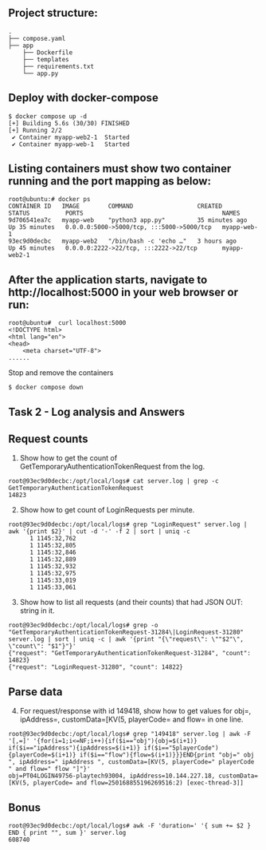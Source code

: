 ## Project structure:
```
.
├── compose.yaml
├── app
    ├── Dockerfile
    ├── templates
    ├── requirements.txt
    └── app.py
```

## Deploy with docker-compose
```
$ docker compose up -d
[+] Building 5.6s (30/30) FINISHED
[+] Running 2/2
 ✔ Container myapp-web2-1  Started                                                                                                                       
 ✔ Container myapp-web-1   Started
```
## Listing containers must show two container running and the port mapping as below:

```
root@ubuntu:# docker ps
CONTAINER ID   IMAGE        COMMAND                  CREATED          STATUS          PORTS                                       NAMES
9d706541ea7c   myapp-web    "python3 app.py"         35 minutes ago   Up 35 minutes   0.0.0.0:5000->5000/tcp, :::5000->5000/tcp   myapp-web-1
93ec9d0decbc   myapp-web2   "/bin/bash -c 'echo …"   3 hours ago      Up 45 minutes   0.0.0.0:2222->22/tcp, :::2222->22/tcp       myapp-web2-1
```

## After the application starts, navigate to http://localhost:5000 in your web browser or run:

```
root@ubuntu#  curl localhost:5000
<!DOCTYPE html>
<html lang="en">
<head>
    <meta charset="UTF-8">
......
```
  
Stop and remove the containers

```
$ docker compose down
```


## Task 2 - Log analysis and Answers
## Request counts
1) Show how to get the count of GetTemporaryAuthenticationTokenRequest from the log.
```
root@93ec9d0decbc:/opt/local/logs# cat server.log | grep -c GetTemporaryAuthenticationTokenRequest
14823
```
2) Show how to get count of LoginRequests per minute.
```
root@93ec9d0decbc:/opt/local/logs# grep "LoginRequest" server.log | awk '{print $2}' | cut -d '-' -f 2 | sort | uniq -c
      1 1145:32,762
      1 1145:32,805
      1 1145:32,846
      1 1145:32,889
      1 1145:32,932
      1 1145:32,975
      1 1145:33,019
      1 1145:33,061
```
3) Show how to list all requests (and their counts) that had JSON OUT: string in it.
```
root@93ec9d0decbc:/opt/local/logs# grep -o "GetTemporaryAuthenticationTokenRequest-31284\|LoginRequest-31280" server.log | sort | uniq -c | awk '{print "{\"request\": \""$2"\", \"count\": "$1"}"}'
{"request": "GetTemporaryAuthenticationTokenRequest-31284", "count": 14823}
{"request": "LoginRequest-31280", "count": 14822}
```
## Parse data
4) For request/response with id 149418, show how to get values for obj=, ipAddress=, customData=[KV(5, playerCode= and flow= in one line.
```
root@93ec9d0decbc:/opt/local/logs# grep "149418" server.log | awk -F '[,=]' '{for(i=1;i<=NF;i++){if($i=="obj"){obj=$(i+1)} if($i=="ipAddress"){ipAddress=$(i+1)} if($i=="5playerCode"){playerCode=$(i+1)} if($i=="flow"){flow=$(i+1)}}}END{print "obj=" obj ", ipAddress=" ipAddress ", customData=[KV(5, playerCode=" playerCode " and flow=" flow "]"}'
obj=PT04LOGIN49756-playtech93004, ipAddress=10.144.227.18, customData=[KV(5, playerCode= and flow=250168855196269516:2) [exec-thread-3]]

```
## Bonus
```
root@93ec9d0decbc:/opt/local/logs# awk -F 'duration=' '{ sum += $2 } END { print "", sum }' server.log
608740
```
